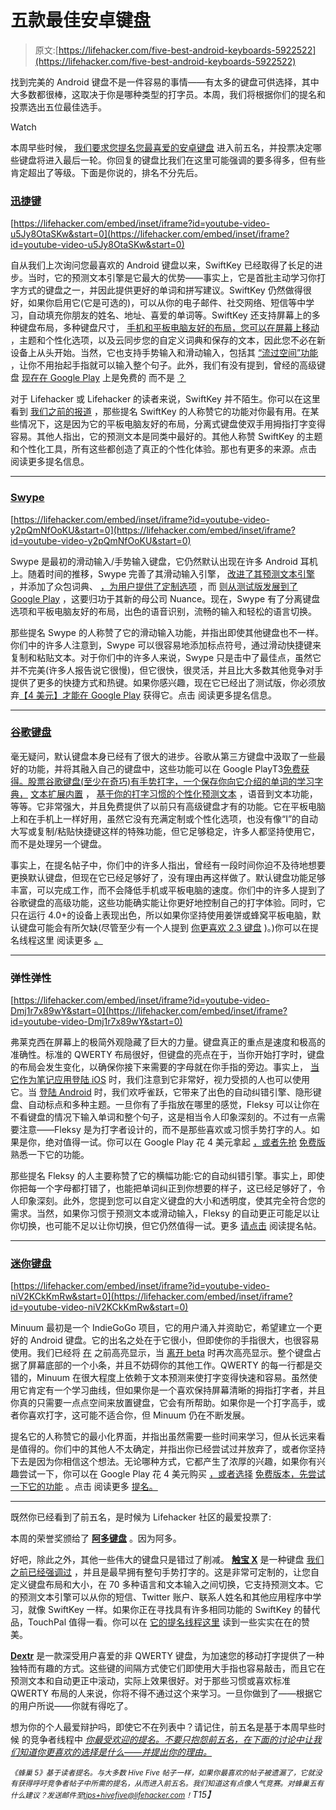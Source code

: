# 五款最佳安卓键盘

> 原文:[https://lifehacker.com/five-best-android-keyboards-5922522](https://lifehacker.com/five-best-android-keyboards-5922522)

找到完美的 Android 键盘不是一件容易的事情——有太多的键盘可供选择，其中大多数都很棒，这取决于你是哪种类型的打字员。本周，我们将根据你们的提名和投票选出五位最佳选手。

Watch

本周早些时候， [我们要求您提名您最喜爱的安卓键盘](https://lifehacker.com/whats-the-best-android-keyboard-1589561520) 进入前五名，并投票决定哪些键盘将进入最后一轮。你回复的键盘比我们在这里可能强调的要多得多，但有些肯定超出了等级。下面是你说的，排名不分先后。

### [迅捷键](http://swiftkey.com/en/)

 [https://lifehacker.com/embed/inset/iframe?id=youtube-video-u5Jy8OtaSKw&start=0](https://lifehacker.com/embed/inset/iframe?id=youtube-video-u5Jy8OtaSKw&start=0) 

自从我们上次询问您最喜欢的 Android 键盘以来，SwiftKey 已经取得了长足的进步。当时，它的预测文本引擎是它最大的优势——事实上，它是首批主动学习你打字方式的键盘之一，并因此提供更好的单词和拼写建议。SwiftKey 仍然做得很好，如果你启用它(它是可选的)，可以从你的电子邮件、社交网络、短信等中学习，自动填充你朋友的姓名、地址、喜爱的单词等。SwiftKey 还支持屏幕上的多种键盘布局，多种键盘尺寸， [手机和平板电脑友好的布局，您可以在屏幕上移动](https://lifehacker.com/swiftkey-updates-makes-new-custom-keyboards-available-1459355970) ，主题和个性化选项，以及云同步您的自定义词典和保存的文本，因此您不必在新设备上从头开始。当然，它也支持手势输入和滑动输入，包括其 [“流过空间”功能](http://lifehacker.com/swiftkey-4-brings-flow-gesture-typing-improved-word-5985478) ，让你不用抬起手指就可以输入整个句子。此外，我们有没有提到，曾经的高级键盘 [现在在 Google Play](http://lifehacker.com/swiftkey-our-favorite-android-keyboard-is-now-free-to-1588977169) 上是免费的 而不是 [？](https://play.google.com/store/apps/details?id=com.touchtype.swiftkey)

对于 Lifehacker 或 Lifehacker 的读者来说，SwiftKey 并不陌生。你可以在这里看到 [我们之前的报道](http://lifehacker.com/tag/swiftkey/) ，那些提名 SwiftKey 的人称赞它的功能对你最有用。在某些情况下，这是因为它的平板电脑友好的布局，分离式键盘使双手用拇指打字变得容易。其他人指出，它的预测文本是同类中最好的。其他人称赞 SwiftKey 的主题和个性化工具，所有这些都创造了真正的个性化体验。那也有更多的来源。点击 阅读更多提名信息。

* * *

### [Swype](http://www.swype.com/)

 [https://lifehacker.com/embed/inset/iframe?id=youtube-video-y2pQmNfOoKU&start=0](https://lifehacker.com/embed/inset/iframe?id=youtube-video-y2pQmNfOoKU&start=0) 

Swype 是最初的滑动输入/手势输入键盘，它仍然默认出现在许多 Android 耳机上。随着时间的推移，Swype 完善了其滑动输入引擎， [改进了其预测文本引擎](https://lifehacker.com/swype-for-android-updates-with-predictive-text-a-learn-5919845) ，并添加了众包词典、 [，为用户提供了定制选项](http://lifehacker.com/swype-updates-with-more-keyboard-sizes-continuous-dict-1459642953) ，而 [则从测试版发展到了 Google Play](http://lifehacker.com/swype-launches-at-google-play-adds-dragon-dictation-fo-479396293) ，这要归功于其新的母公司 Nuance。现在，Swype 有了分离键盘选项和平板电脑友好的布局，出色的语音识别，流畅的输入和轻松的语言切换。

那些提名 Swype 的人称赞了它的滑动输入功能，并指出即使其他键盘也不一样。你们中的许多人注意到，Swype 可以很容易地添加标点符号，通过滑动快捷键来复制和粘贴文本。对于你们中的许多人来说，Swype 只是击中了最佳点，虽然它并不完美(许多人报告说它很慢)，但它很快，很灵活，并且比大多数其他竞争对手提供了更多的快捷方式和热键。如果你感兴趣，现在它已经出了测试版，你必须放弃[【4 美元】才能在 Google Play](https://play.google.com/store/apps/details?id=com.nuance.swype.dtc) 获得它。点击 阅读更多提名信息。

* * *

### [谷歌键盘](https://play.google.com/store/apps/details?id=com.google.android.inputmethod.latin)

毫无疑问，默认键盘本身已经有了很大的进步。谷歌从第三方键盘中汲取了一些最好的功能，并将其融入自己的键盘中，这些功能可以在 Google PlayT3[免费获得。股票谷歌键盘(至少在奇巧)有手势打字，一个保存你向它介绍的单词的学习字典，](https://play.google.com/store/apps/details?id=com.google.android.inputmethod.latin) [文本扩展内置](https://lifehacker.com/enable-text-expansion-in-the-stock-google-keyboard-512353330) ， [基于你的打字习惯的个性化预测文本](http://lifehacker.com/google-has-updated-its-keyboard-app-for-android-with-pe-1547874619) ，语音到文本功能，等等。它非常强大，并且免费提供了以前只有高级键盘才有的功能。它在平板电脑上和在手机上一样好用，虽然它没有充满定制或个性化选项，也没有像“I”的自动大写或复制/粘贴快捷键这样的特殊功能，但它足够稳定，许多人都坚持使用它，而不是处理另一个键盘。

事实上，在提名帖子中，你们中的许多人指出，曾经有一段时间你迫不及待地想要更换默认键盘，但现在它已经足够好了，没有理由再这样做了。默认键盘功能足够丰富，可以完成工作，而不会降低手机或平板电脑的速度。你们中的许多人提到了谷歌键盘的高级功能，这些功能确实能让你更好地控制自己的打字体验。同时，它只在运行 4.0+的设备上表现出色，所以如果你坚持使用姜饼或蜂窝平板电脑，默认键盘可能会有所欠缺(尽管至少有一个人提到 [你更喜欢 2.3 键盘](http://lifehacker.com/vote-keyboard-from-android-2-3-why-because-it-is-the-1589828642) )。)你可以在提名线程这里 阅读更多 [。](http://lifehacker.com/vote-google-keyboard-why-good-device-support-4-0-and-1589810089)

* * *

### 弹性弹性

 [https://lifehacker.com/embed/inset/iframe?id=youtube-video-Dmj1r7x89wY&start=0](https://lifehacker.com/embed/inset/iframe?id=youtube-video-Dmj1r7x89wY&start=0) 

弗莱克西在屏幕上的极简外观隐藏了巨大的力量。键盘真正的重点是速度和极高的准确性。标准的 QWERTY 布局很好，但键盘的亮点在于，当你开始打字时，键盘的布局会发生变化，以确保你接下来需要的字母就在你手指的旁边。事实上， [当它作为笔记应用登陆 iOS](https://lifehacker.com/fleksy-is-an-alternative-keyboard-even-the-blind-can-us-5980217) 时，我们注意到它非常好，视力受损的人也可以使用它。当 [登陆 Android](http://lifehacker.com/flecksy-brings-its-flexible-invisible-keyboard-to-andr-1482996117) 时，我们欢呼雀跃，它带来了出色的自动纠错引擎、隐形键盘、自动标点和多种主题。一旦你有了手指放在哪里的感觉，Fleksy 可以让你在不看键盘的情况下输入单词和整个句子，这是相当令人印象深刻的。不过有一点需要注意——Fleksy 是为打字者设计的，而不是那些喜欢或习惯手势打字的人。如果是你，绝对值得一试。你可以在 Google Play 花 4 美元拿起 [，或者先抢](https://play.google.com/store/apps/details?id=com.syntellia.fleksy.keyboard) [免费版](https://play.google.com/store/apps/details?id=com.syntellia.fleksy.kb) 熟悉一下它的功能。

那些提名 Fleksy 的人主要称赞了它的横幅功能:它的自动纠错引擎。事实上，即使你把每一个字母都打错了，也能把单词纠正到你想要的样子，这已经足够好了，令人印象深刻。此外，您提到您可以自定义键盘的大小和透明度，使其完全符合您的需求。当然，如果你习惯于预测文本或滑动输入，Fleksy 的自动更正可能足以让你切换，也可能不足以让你切换，但它仍然值得一试。更多 [请点击](http://lifehacker.com/fleksy-has-been-my-favorite-because-of-how-quick-flexi-1589821248) 阅读提名帖。

* * *

### [迷你键盘](http://minuum.com/)

 [https://lifehacker.com/embed/inset/iframe?id=youtube-video-niV2KCkKmRw&start=0](https://lifehacker.com/embed/inset/iframe?id=youtube-video-niV2KCkKmRw&start=0) 

Minuum 最初是一个 IndieGoGo 项目，它的用户涌入并资助它，希望建立一个更好的 Android 键盘。它的出名之处在于它很小，但即使你的手指很大，也很容易使用。我们已经将 [在](https://lifehacker.com/minuum-saves-space-on-your-phone-with-a-tiny-predictiv-1173500317) 之前高亮显示，当 [离开 beta](http://lifehacker.com/minuum-keyboard-leaves-beta-brings-the-tiniest-keyboar-1543724437) 时再次高亮显示。整个键盘占据了屏幕底部的一个小条，并且不妨碍你的其他工作。QWERTY 的每一行都是交错的，Minuum 在很大程度上依赖于文本预测来使打字变得快速和容易。虽然使用它肯定有一个学习曲线，但如果你是一个喜欢保持屏幕清晰的拇指打字者，并且你真的只需要一点点空间来放置键盘，它会有所帮助。如果你是一个打字高手，或者你喜欢打字，这可能不适合你，但 Minuum 仍在不断发展。

提名它的人称赞它的最小化界面，并指出虽然需要一些时间来学习，但从长远来看是值得的。你们中的其他人不太确定，并指出你已经尝试过并放弃了，或者你坚持下去是因为你相信这个想法。无论哪种方式，它都产生了浓厚的兴趣，如果你有兴趣尝试一下，你可以在 Google Play 花 4 美元购买 [，或者选择](https://play.google.com/store/apps/details?id=com.whirlscape.minuumkeyboard) [免费版本，先尝试一下它的功能](https://play.google.com/store/apps/details?id=com.whirlscape.minuumfree) 。点击 阅读更多 [提名。](http://lifehacker.com/vote-minuum-keyboard-why-while-google-keyboard-is-ver-1589811772)

* * *

既然你已经看到了前五名，是时候为 Lifehacker 社区的最爱投票了:

本周的荣誉奖颁给了 [**阿多键盘**](https://play.google.com/store/apps/details?id=com.richapps.hodorkeyboard.app) 。因为阿多。

好吧，除此之外，其他一些伟大的键盘只是错过了削减。 [**触宝 X**](http://www.touchpal.com/en/index.html) 是一种键盘 [我们之前已经强调过](https://lifehacker.com/touchpal-keyboard-offers-predictive-swipe-typing-on-and-5969337) ，并且是最早拥有整句手势打字的。这是非常可定制的，让您自定义键盘布局和大小，在 70 多种语言和文本输入之间切换，它支持预测文本。它的预测文本引擎可以从你的短信、Twitter 账户、联系人姓名和其他应用程序中学习，就像 SwiftKey 一样。如果你正在寻找具有许多相同功能的 SwiftKey 的替代品，TouchPal 值得一看。你可以在 [它的提名线程这里](http://lifehacker.com/vote-touchpal-x-why-touchpal-x-first-and-foremost-is-1589834468) 读到一些实实在在的赞美。

[**Dextr**](http://textwithdextr.com/) 是一款深受用户喜爱的非 QWERTY 键盘，为加速您的移动打字提供了一种独特而有趣的方式。这些键的间隔方式使它们即使用大手指也容易敲击，而且它在预测文本和自动更正中滚动，实际上效果很好。对于那些习惯或喜欢标准 QWERTY 布局的人来说，你将不得不通过这个来学习。一旦你做到了——根据它的用户所说——你就有得吃了。

想为你的个人最爱辩护吗，即使它不在列表中？请记住，前五名是基于本周早些时候 的竞争者线程中 [*你最受欢迎的提名。不要只抱怨前五名，在下面的讨论中让我们知道你更喜欢的选择是什么——并提出你的理由。*](https://lifehacker.com/whats-the-best-android-keyboard-1589561520)

*<small>《蜂巢 5》基于读者提名。与大多数 Hive Five 帖子一样，如果你最喜欢的帖子被遗漏了，它就没有获得呼吁竞争者帖子中所需的提名，从而进入前五名。我们知道这有点像人气竞赛。对蜂巢五有什么建议？发送邮件至</small>*[*<small>tips+hivefive@lifehacker.com</small>*](mailto:tips+hivefive@lifehacker.com)*<small>！</small>T15】*